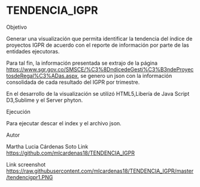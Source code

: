 # TENDENCIA_IGPR
Objetivo

Generar una visualización que permita identificar la tendencia del índice de proyectos IGPR de acuerdo con el reporte de información por parte de las entidades ejecutoras.

Para tal fin, la información presentada se extrajo de la página https://www.sgr.gov.co/SMSCE/%C3%8DndicedeGesti%C3%B3ndeProyectosdeRegal%C3%ADas.aspx, se genero un json con la información consolidada de cada resultado del IGPR por trimestre.

En el desarrollo de la visualización se utilizó HTML5,Libería de Java Script D3,Sublime y el Server phyton.


Ejecución

Para ejecutar descar el index y el archivo json.

Autor

Martha Lucia Cárdenas Soto Link https://github.com/mlcardenas18/TENDENCIA_IGPR

Link screenshot https://raw.githubusercontent.com/mlcardenas18/TENDENCIA_IGPR/master/tendencigpr1.PNG
